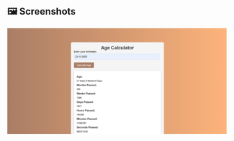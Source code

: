 
## 🖼️ Screenshots
![](https://github.com/AbdoJoker99/mini-projects-web/blob/main/Age%20calculator/Screenshot%202024-11-29%20214804.png?raw=true)
